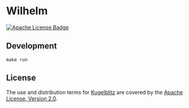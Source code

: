 Wilhelm
=======

[![Apache License Badge]][Apache License, Version 2.0]

Development
-----------

```console
make run
```

License
-------

The use and distribution terms for [Kugelblitz]() are covered by the [Apache License, Version 2.0].

[Apache License Badge]: https://img.shields.io/badge/Apache%202.0-FE5D26.svg?style=for-the-badge&logo=Apache&logoColor=white
[Apache License, Version 2.0]: https://www.apache.org/licenses/LICENSE-2.0
